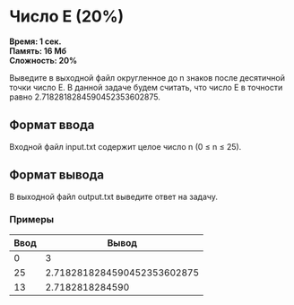 <h1 class="title">Число E (20%)</h1>
<p><b>Время: 1 сек.<br>Память: 16 Мб<br>Сложность: 20%</b></p>
<p>Выведите в выходной файл округленное до n знаков после десятичной точки число E. В данной задаче будем считать, что число Е в точности равно 2.7182818284590452353602875.</p>
<h2>Формат ввода</h2>
<p>Входной файл input.txt содержит целое число n (0 ≤ n ≤ 25).</p>
<h2>Формат вывода</h2>
<p>В выходной файл output.txt выведите ответ на задачу.</p>
<h3>Примеры</h3>
<table class="sample-tests">
<thead>
    <tr>
        <th>Ввод</th>
        <th>Вывод</th>
    </tr>
</thead>
<tbody>
        <tr>
            <td>0</td>
            <td>3</td>
        </tr>
        <tr>
            <td>25</td>
            <td>2.7182818284590452353602875</td>
        </tr>
        <tr>
            <td>13</td>
            <td>2.7182818284590</td>
        </tr>
    </tbody>
</table>
